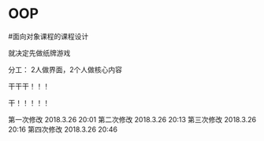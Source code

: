 # OOP

#面向对象课程的课程设计

就决定先做纸牌游戏

分工：
2人做界面，2个人做核心内容

干干干！！！

干！！！！！

第一次修改 2018.3.26 20:01
第二次修改 2018.3.26 20:13
第三次修改 2018.3.26 20:16
第四次修改 2018.3.26 20:46
